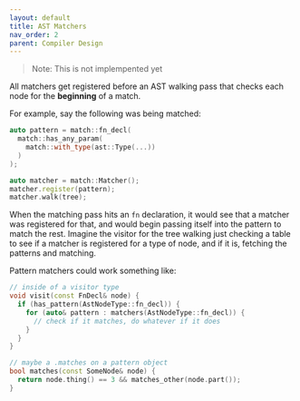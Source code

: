 ```yaml
---
layout: default
title: AST Matchers
nav_order: 2
parent: Compiler Design
---
```


> Note: This is not implempented yet

All matchers get registered before an AST walking pass that checks
each node for the **beginning** of a match.

For example, say the following was being matched:

~~~ cpp 
auto pattern = match::fn_decl(
  match::has_any_param(
    match::with_type(ast::Type(...))
  )
);

auto matcher = match::Matcher();
matcher.register(pattern);
matcher.walk(tree);
~~~

When the matching pass hits an `fn` declaration, it would
see that a matcher was registered for that, and would begin 
passing itself into the pattern to match the rest. Imagine
the visitor for the tree walking just checking a table to see if
a matcher is registered for a type of node, and if it is, fetching
the patterns and matching. 

Pattern matchers could work something like:

~~~ cpp 
// inside of a visitor type
void visit(const FnDecl& node) {
  if (has_pattern(AstNodeType::fn_decl)) {
    for (auto& pattern : matchers(AstNodeType::fn_decl)) {
      // check if it matches, do whatever if it does
    }
  }
}

// maybe a .matches on a pattern object 
bool matches(const SomeNode& node) {
  return node.thing() == 3 && matches_other(node.part());
}
~~~
